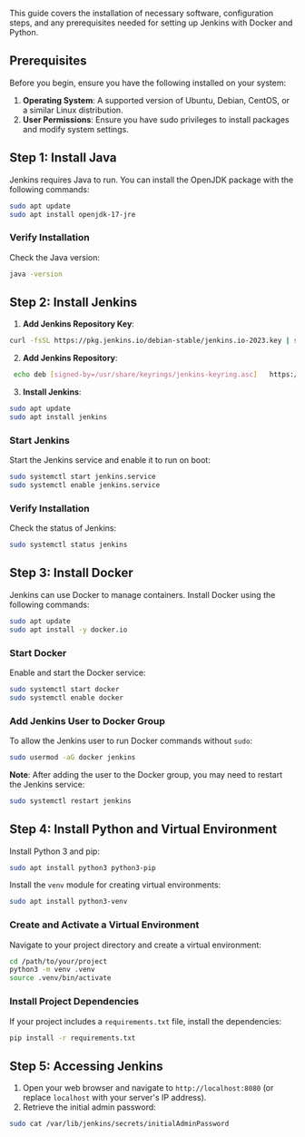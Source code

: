 This guide covers the installation of necessary software, configuration steps, and any prerequisites needed for setting up Jenkins with Docker and Python.


## Prerequisites

Before you begin, ensure you have the following installed on your system:

1. **Operating System**: A supported version of Ubuntu, Debian, CentOS, or a similar Linux distribution.
2. **User Permissions**: Ensure you have sudo privileges to install packages and modify system settings.

## Step 1: Install Java

Jenkins requires Java to run. You can install the OpenJDK package with the following commands:

```bash
sudo apt update
sudo apt install openjdk-17-jre
```

### Verify Installation

Check the Java version:

```bash
java -version
```

## Step 2: Install Jenkins

1. **Add Jenkins Repository Key**:

```bash
curl -fsSL https://pkg.jenkins.io/debian-stable/jenkins.io-2023.key | sudo tee /usr/share/keyrings/jenkins-keyring.asc > /dev/null
```

2. **Add Jenkins Repository**:

```bash
 echo deb [signed-by=/usr/share/keyrings/jenkins-keyring.asc]   https://pkg.jenkins.io/debian-stable binary/ | sudo tee   /etc/apt/sources.list.d/jenkins.list > /dev/null
```

3. **Install Jenkins**:

```bash
sudo apt update
sudo apt install jenkins
```

### Start Jenkins

Start the Jenkins service and enable it to run on boot:

```bash
sudo systemctl start jenkins.service
sudo systemctl enable jenkins.service
```

### Verify Installation

Check the status of Jenkins:

```bash
sudo systemctl status jenkins
```

## Step 3: Install Docker

Jenkins can use Docker to manage containers. Install Docker using the following commands:

```bash
sudo apt update
sudo apt install -y docker.io
```

### Start Docker

Enable and start the Docker service:

```bash
sudo systemctl start docker
sudo systemctl enable docker
```

### Add Jenkins User to Docker Group

To allow the Jenkins user to run Docker commands without `sudo`:

```bash
sudo usermod -aG docker jenkins
```

**Note**: After adding the user to the Docker group, you may need to restart the Jenkins service:

```bash
sudo systemctl restart jenkins
```

## Step 4: Install Python and Virtual Environment

Install Python 3 and pip:

```bash
sudo apt install python3 python3-pip
```

Install the `venv` module for creating virtual environments:

```bash
sudo apt install python3-venv
```

### Create and Activate a Virtual Environment

Navigate to your project directory and create a virtual environment:

```bash
cd /path/to/your/project
python3 -m venv .venv
source .venv/bin/activate
```

### Install Project Dependencies

If your project includes a `requirements.txt` file, install the dependencies:

```bash
pip install -r requirements.txt
```

## Step 5: Accessing Jenkins

1. Open your web browser and navigate to `http://localhost:8080` (or replace `localhost` with your server's IP address).
2. Retrieve the initial admin password:

```bash
sudo cat /var/lib/jenkins/secrets/initialAdminPassword
```

